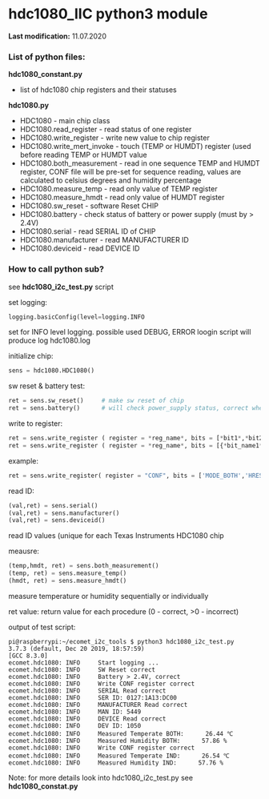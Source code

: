 # hdc1080_IIC python3 module

**Last modification:** 11.07.2020

### List of python files: ###

**hdc1080_constant.py**

* list of hdc1080 chip registers and their statuses

**hdc1080.py**

* HDC1080 - main chip class
* HDC1080.read_register - read status of one register
* HDC1080.write_register - write new value to chip register
* HDC1080.write_mert_invoke - touch (TEMP or HUMDT) register (used before reading TEMP or HUMDT value
* HDC1080.both_measurement - read in one sequence TEMP and HUMDT register, CONF file will be pre-set for sequence reading, values are calculated to celsius degrees and humidity percentage
* HDC1080.measure_temp - read only value of TEMP register
* HDC1080.measure_hmdt - read only value of HUMDT register
* HDC1080.sw_reset - software Reset CHIP
* HDC1080.battery - check status of battery or power supply (must by > 2.4V)
* HDC1080.serial - read SERIAL ID of CHIP
* HDC1080.manufacturer - read MANUFACTURER ID
* HDC1080.deviceid - read DEVICE ID

### How to call python sub? ###

see **hdc1080_i2c_test.py** script

set logging:
```python
logging.basicConfig(level=logging.INFO
```
set for INFO level logging. possible used DEBUG, ERROR loogin
script will produce log hdc1080.log

initialize chip:
```python
sens = hdc1080.HDC1080()
```

sw reset & battery test:
```python
ret = sens.sw_reset()     # make sw reset of chip
ret = sens.battery()      # will check power_supply status, correct when voltage over than 2.4V
```

write to register:
```python 
ret = sens.write_register ( register = *reg_name*, bits = [*bit1*,*bit2* ...])
ret = sens.write_register ( register = *reg_name*, bits = [{*bit_name1* : *bit_value1*}, ... ]
```
example:
``` python
ret = sens.write_register( register = "CONF", bits = ['MODE_BOTH','HRES_RES3','TRES_RES1'])
```

read ID:
```python
(val,ret) = sens.serial()
(val,ret) = sens.manufacturer()
(val,ret) = sens.deviceid()
```
read ID values (unique for each Texas Instruments HDC1080 chip

meausre:
```python
(temp,hmdt, ret) = sens.both_measurement()
(temp, ret) = sens.measure_temp()
(hmdt, ret) = sens.measure_hmdt()
```
measure temperature or humidity sequentially or individually 

ret value:
return value for each procedure (0 - correct, >0 - incorrect)

output of test script:
```shell
pi@raspberrypi:~/ecomet_i2c_tools $ python3 hdc1080_i2c_test.py 
3.7.3 (default, Dec 20 2019, 18:57:59) 
[GCC 8.3.0]
ecomet.hdc1080: INFO     Start logging ...
ecomet.hdc1080: INFO     SW Reset correct
ecomet.hdc1080: INFO     Battery > 2.4V, correct
ecomet.hdc1080: INFO     Write CONF register correct
ecomet.hdc1080: INFO     SERIAL Read correct
ecomet.hdc1080: INFO     SER ID: 0127:1A13:DC00
ecomet.hdc1080: INFO     MANUFACTURER Read correct
ecomet.hdc1080: INFO     MAN ID: 5449
ecomet.hdc1080: INFO     DEVICE Read correct
ecomet.hdc1080: INFO     DEV ID: 1050
ecomet.hdc1080: INFO     Measured Temperate BOTH:      26.44 ℃
ecomet.hdc1080: INFO     Measured Humidity BOTH:      57.86 %
ecomet.hdc1080: INFO     Write CONF register correct
ecomet.hdc1080: INFO     Measured Temperate IND:      26.54 ℃
ecomet.hdc1080: INFO     Measured Humidity IND:      57.76 %
```

Note: for more details look into hdc1080_i2c_test.py
see **hdc1080_constat.py**